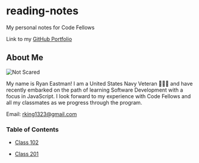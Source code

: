 # reading-notes

My personal notes for Code Fellows

Link to my [GitHub Portfolio](https://github.com/DocHolliday13x)

## About Me

![Not Scared](https://user-images.githubusercontent.com/99107900/211398914-8ddec33c-9fd9-43cd-8b42-13f1c2962582.jpg)

My name is Ryan Eastman!
I am a United States Navy Veteran 🧜🏼‍♂️ and have recently embarked on the path of learning Software Development with a focus in JavaScript.
I look forward to my experience with Code Fellows and all my classmates as we progress through the program.

Email: rking1323@gmail.com

### Table of Contents

- [Class 102](https://docholliday13x.github.io/reading-notes/Class-102)

- [Class 201](https://docholliday13x.github.io/reading-notes/Class-201)

